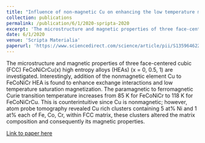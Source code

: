 ```yaml
---
title: "Influence of non-magnetic Cu on enhancing the low temperature magnetic properties and Curie temperature of FeCoNiCrCu(x) high entropy alloys"
collection: publications
permalink: /publication/6/1/2020-spripta-2020
excerpt: 'The microstructure and magnetic properties of three face-centered cubic (FCC) FeCoNiCrCu(x) high entropy alloys (HEAs) (x = 0, 0.5, 1) are investigated. Interestingly, addition of the nonmagnetic element Cu to FeCoNiCr HEA is found to enhance exchange interactions and low temperature saturation magnetization. The paramagnetic to ferromagnetic Curie transition temperature increases from 85 K for FeCoNiCr to 118 K for FeCoNiCrCu. This is counterintuitive since Cu is nonmagnetic; however, atom probe tomography revealed Cu rich clusters containing 5 at% Ni and 1 at% each of Fe, Co, Cr, within FCC matrix, these clusters altered the matrix composition and consequently its magnetic properties.'
date: 6/1/2020
venue: 'Scripta Materialia'
paperurl: 'https://www.sciencedirect.com/science/article/pii/S1359646220301135'
---
```

The microstructure and magnetic properties of three face-centered cubic (FCC) FeCoNiCrCu(x) high entropy alloys (HEAs) (x = 0, 0.5, 1) are investigated. Interestingly, addition of the nonmagnetic element Cu to FeCoNiCr HEA is found to enhance exchange interactions and low temperature saturation magnetization. The paramagnetic to ferromagnetic Curie transition temperature increases from 85 K for FeCoNiCr to 118 K for FeCoNiCrCu. This is counterintuitive since Cu is nonmagnetic; however, atom probe tomography revealed Cu rich clusters containing 5 at% Ni and 1 at% each of Fe, Co, Cr, within FCC matrix, these clusters altered the matrix composition and consequently its magnetic properties.

[Link to paper here](https://www.sciencedirect.com/science/article/pii/S1359646220301135)
